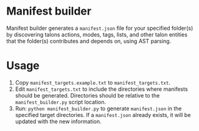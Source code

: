 # Manifest builder

Manifest builder generates a `manifest.json` file for your specified folder(s) by discovering talons actions, modes, tags, lists, and other talon entities that the folder(s) contributes and depends on, using AST parsing.

# Usage

1. Copy `manifest_targets.example.txt` to `manifest_targets.txt`.
2. Edit `manifest_targets.txt` to include the directories where manifests should be generated. Directories should be relative to the `manifest_builder.py` script location.
3. Run: `python manifest_builder.py` to generate `manifest.json` in the specified target directories. If a `manifest.json` already exists, it will be updated with the new information.